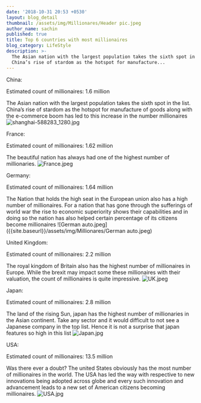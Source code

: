 ```yaml
---
date: '2018-10-31 20:53 +0530'
layout: blog_detail
thumbnail: /assets/img/Millionares/Header pic.jpeg
author_name: sachin
published: true
title: Top 6 countries with most millionaires
blog_category: LifeStyle
description: >-
  The Asian nation with the largest population takes the sixth spot in the list.
  China’s rise of stardom as the hotspot for manufacture...
---
```


China:

Estimated count of millionaires: 1.6 million 

The Asian nation with the largest population takes the sixth spot in the list. China’s rise of stardom as the hotspot for manufacture of goods along with the e-commerce boom has led to this increase in the number millionaires
![shanghai-588283_1280.jpg]({{site.baseurl}}/assets/img/Countries/shanghai-588283_1280.jpg)

France:

Estimated count of millionaires:  1.62 million 

The beautiful nation has always had one of the highest number of millionaries. 
![France.jpeg]({{site.baseurl}}/assets/img/Millionares/France.jpeg)

Germany:

Estimated count of millionaires: 1.64 million

The Nation that holds the high seat in the European union also has a high number of millionaires. For a nation that has gone through the sufferings of world war the rise to economic superiority shows their capabilities and in doing so the nation has also helped certain percentage of its citizens become millionaires
![German auto.jpeg]({{site.baseurl}}/assets/img/Millionares/German auto.jpeg)

United Kingdom:

Estimated count of millionaires: 2.2 million

The royal kingdom of Britain also has the highest number of millionaires in Europe. While the brexit may impact some these millionaires with their valuation, the count of millionaires is quite impressive.
![UK.jpeg]({{site.baseurl}}/assets/img/Millionares/UK.jpeg)

Japan:

Estimated count of millionaires: 2.8 million

The land of the rising Sun, japan has the highest number of millionaries in the Asian continent. Take any sector and it would difficult to not see a Japanese company in the top list. Hence it is not a surprise that japan features so high in this list
![Japan.jpg]({{site.baseurl}}/assets/img/Millionares/Japan.jpg)

USA:

Estimated count of millionaires: 13.5 million

Was there ever a doubt? The united States obviously has the most number of millionaires in the world. The USA has led the way with respective to new innovations being adopted across globe and every such innovation and advancement leads to a new set of American citizens becoming millionaires. 
![USA.jpg]({{site.baseurl}}/assets/img/Millionares/USA.jpg)
